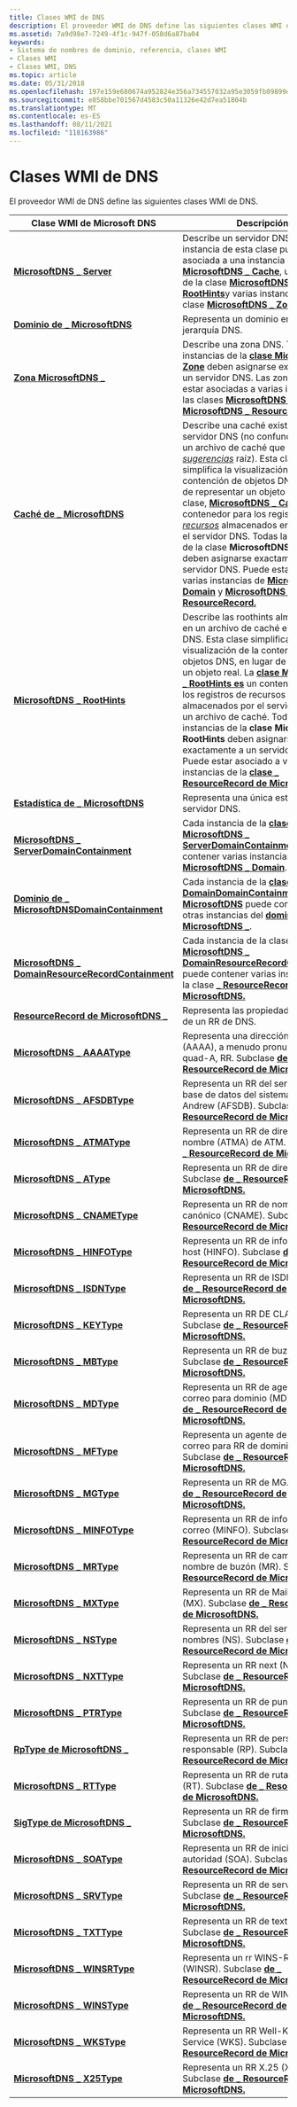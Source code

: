 ```yaml
---
title: Clases WMI de DNS
description: El proveedor WMI de DNS define las siguientes clases WMI de DNS.
ms.assetid: 7a9d98e7-7249-4f1c-947f-058d6a87ba04
keywords:
- Sistema de nombres de dominio, referencia, clases WMI
- Clases WMI
- Clases WMI, DNS
ms.topic: article
ms.date: 05/31/2018
ms.openlocfilehash: 197e159e680674a952824e356a734557032a95e3059fb09899dee0b3a2df29ce
ms.sourcegitcommit: e858bbe701567d4583c50a11326e42d7ea51804b
ms.translationtype: MT
ms.contentlocale: es-ES
ms.lasthandoff: 08/11/2021
ms.locfileid: "118163986"
---
```

# <a name="dns-wmi-classes"></a>Clases WMI de DNS

El proveedor WMI de DNS define las siguientes clases WMI de DNS.



| Clase WMI de Microsoft DNS                                                                               | Descripción                                                                                                                                                                                                                                                                                                                                                                                                                                                                                                                                                                                                                                                                                                  |
|-------------------------------------------------------------------------------------------------------|--------------------------------------------------------------------------------------------------------------------------------------------------------------------------------------------------------------------------------------------------------------------------------------------------------------------------------------------------------------------------------------------------------------------------------------------------------------------------------------------------------------------------------------------------------------------------------------------------------------------------------------------------------------------------------------------------------------|
| [**MicrosoftDNS \_ Server**](microsoftdns-server.md)                                                   | Describe un servidor DNS. Cada instancia de esta clase puede estar asociada a una instancia de la clase [**MicrosoftDNS \_ Cache**](microsoftdns-cache.md), una instancia de la clase [**MicrosoftDNS \_ RootHints**](microsoftdns-roothints.md)y varias instancias de la clase [**MicrosoftDNS \_ Zone**](microsoftdns-zone.md).                                                                                                                                                                                                                                                                                                                                                                                       |
| [**Dominio de \_ MicrosoftDNS**](microsoftdns-domain.md)                                                   | Representa un dominio en un árbol de jerarquía DNS.                                                                                                                                                                                                                                                                                                                                                                                                                                                                                                                                                                                                                                                                 |
| [**Zona MicrosoftDNS \_**](microsoftdns-zone.md)                                                       | Describe una zona DNS. Todas las instancias de la [**clase MicrosoftDNS \_ Zone**](microsoftdns-zone.md) deben asignarse exactamente a un servidor DNS. Las zonas pueden estar asociadas a varias instancias de las clases [**MicrosoftDNS \_ Domain**](microsoftdns-domain.md) y [**MicrosoftDNS \_ ResourceRecord.**](microsoftdns-resourcerecord.md)                                                                                                                                                                                                                                                                                                                                                                    |
| [**Caché de \_ MicrosoftDNS**](microsoftdns-cache.md)                                                     | Describe una caché existente en un servidor DNS (no confunda esto con un archivo de caché que contenga [*sugerencias*](r-gly.md) raíz). Esta clase simplifica la visualización de la contención de objetos DNS, en lugar de representar un objeto real. La clase, [**MicrosoftDNS \_ Cache**](microsoftdns-cache.md), es un contenedor para los registros [*de recursos*](r-gly.md) almacenados en caché por el servidor DNS. Todas las instancias de la clase **MicrosoftDNS \_ Cache** deben asignarse exactamente a un servidor DNS. Puede estar asociado a varias instancias de [**MicrosoftDNS \_ Domain**](microsoftdns-domain.md) y [**MicrosoftDNS \_ ResourceRecord.**](microsoftdns-resourcerecord.md) |
| [**MicrosoftDNS \_ RootHints**](microsoftdns-roothints.md)                                             | Describe las roothints almacenadas en un archivo de caché en un servidor DNS. Esta clase simplifica la visualización de la contención de objetos DNS, en lugar de representar un objeto real. La [**clase MicrosoftDNS \_ RootHints es**](microsoftdns-roothints.md) un contenedor para los registros de recursos almacenados por el servidor DNS en un archivo de caché. Todas las instancias de la **clase MicrosoftDNS \_ RootHints** deben asignarse exactamente a un servidor DNS. Puede estar asociado a varias instancias de la [**clase \_ ResourceRecord de MicrosoftDNS.**](microsoftdns-resourcerecord.md)                                                                                                                                               |
| [**Estadística de \_ MicrosoftDNS**](microsoftdns-statistic.md)                                             | Representa una única estadística del servidor DNS.                                                                                                                                                                                                                                                                                                                                                                                                                                                                                                                                                                                                                                                                    |
| [**MicrosoftDNS \_ ServerDomainContainment**](microsoftdns-serverdomaincontainment.md)                 | Cada instancia de la [**clase MicrosoftDNS \_ ServerDomainContainment**](microsoftdns-serverdomaincontainment.md) puede contener varias instancias de la clase [**MicrosoftDNS \_ Domain**](microsoftdns-domain.md).                                                                                                                                                                                                                                                                                                                                                                                                                                                                                           |
| [**Dominio de \_ MicrosoftDNSDomainContainment**](microsoftdns-domaindomaincontainment.md)                 | Cada instancia de la [**clase \_ DomainDomainContainment de MicrosoftDNS**](microsoftdns-domaindomaincontainment.md) puede contener varias otras instancias del [**dominio MicrosoftDNS \_**](microsoftdns-domain.md).                                                                                                                                                                                                                                                                                                                                                                                                                                                                                               |
| [**MicrosoftDNS \_ DomainResourceRecordContainment**](microsoftdns-domainresourcerecordcontainment.md) | Cada instancia de la clase [**MicrosoftDNS \_ DomainResourceRecordContainment**](microsoftdns-domainresourcerecordcontainment.md) puede contener varias instancias de la clase [**\_ ResourceRecord de MicrosoftDNS.**](microsoftdns-resourcerecord.md)                                                                                                                                                                                                                                                                                                                                                                                                                                                           |
| [**ResourceRecord de MicrosoftDNS \_**](microsoftdns-resourcerecord.md)                                   | Representa las propiedades generales de un RR de DNS.                                                                                                                                                                                                                                                                                                                                                                                                                                                                                                                                                                                                                                                               |
| [**MicrosoftDNS \_ AAAAType**](microsoftdns-aaaatype.md)                                               | Representa una dirección IPv6 (AAAA), a menudo pronunciada quad-A, RR. Subclase [**de \_ ResourceRecord de MicrosoftDNS.**](microsoftdns-resourcerecord.md)                                                                                                                                                                                                                                                                                                                                                                                                                                                                                                                                                             |
| [**MicrosoftDNS \_ AFSDBType**](microsoftdns-afsdbtype.md)                                             | Representa un RR del servidor de base de datos del sistema de archivos Andrew (AFSDB). Subclase [**de \_ ResourceRecord de MicrosoftDNS.**](microsoftdns-resourcerecord.md)                                                                                                                                                                                                                                                                                                                                                                                                                                                                                                                                                                |
| [**MicrosoftDNS \_ ATMAType**](microsoftdns-atmatype.md)                                               | Representa un RR de dirección a nombre (ATMA) de ATM. Subclase [**de \_ ResourceRecord de MicrosoftDNS.**](microsoftdns-resourcerecord.md)                                                                                                                                                                                                                                                                                                                                                                                                                                                                                                                                                                                |
| [**MicrosoftDNS \_ AType**](microsoftdns-atype.md)                                                     | Representa un RR de dirección (A). Subclase [**de \_ ResourceRecord de MicrosoftDNS.**](microsoftdns-resourcerecord.md)                                                                                                                                                                                                                                                                                                                                                                                                                                                                                                                                                                                               |
| [**MicrosoftDNS \_ CNAMEType**](microsoftdns-cnametype.md)                                             | Representa un RR de nombre canónico (CNAME). Subclase [**de \_ ResourceRecord de MicrosoftDNS.**](microsoftdns-resourcerecord.md)                                                                                                                                                                                                                                                                                                                                                                                                                                                                                                                                                                                     |
| [**MicrosoftDNS \_ HINFOType**](microsoftdns-hinfotype.md)                                             | Representa un RR de información de host (HINFO). Subclase [**de \_ ResourceRecord de MicrosoftDNS.**](microsoftdns-resourcerecord.md)                                                                                                                                                                                                                                                                                                                                                                                                                                                                                                                                                                                   |
| [**MicrosoftDNS \_ ISDNType**](microsoftdns-isdntype.md)                                               | Representa un RR de ISDN. Subclase [**de \_ ResourceRecord de MicrosoftDNS.**](microsoftdns-resourcerecord.md)                                                                                                                                                                                                                                                                                                                                                                                                                                                                                                                                                                                                      |
| [**MicrosoftDNS \_ KEYType**](microsoftdns-keytype.md)                                                 | Representa un RR DE CLAVE. Subclase [**de \_ ResourceRecord de MicrosoftDNS.**](microsoftdns-resourcerecord.md)                                                                                                                                                                                                                                                                                                                                                                                                                                                                                                                                                                                                        |
| [**MicrosoftDNS \_ MBType**](microsoftdns-mbtype.md)                                                   | Representa un RR de buzón (MB). Subclase [**de \_ ResourceRecord de MicrosoftDNS.**](microsoftdns-resourcerecord.md)                                                                                                                                                                                                                                                                                                                                                                                                                                                                                                                                                                                               |
| [**MicrosoftDNS \_ MDType**](microsoftdns-mdtype.md)                                                   | Representa un RR de agente de correo para dominio (MD). Subclase [**de \_ ResourceRecord de MicrosoftDNS.**](microsoftdns-resourcerecord.md)                                                                                                                                                                                                                                                                                                                                                                                                                                                                                                                                                                                 |
| [**MicrosoftDNS \_ MFType**](microsoftdns-mftype.md)                                                   | Representa un agente de reenvío de correo para RR de dominio (MF). Subclase [**de \_ ResourceRecord de MicrosoftDNS.**](microsoftdns-resourcerecord.md)                                                                                                                                                                                                                                                                                                                                                                                                                                                                                                                                                                      |
| [**MicrosoftDNS \_ MGType**](microsoftdns-mgtype.md)                                                   | Representa un RR de MG. Subclase [**de \_ ResourceRecord de MicrosoftDNS.**](microsoftdns-resourcerecord.md)                                                                                                                                                                                                                                                                                                                                                                                                                                                                                                                                                                                                        |
| [**MicrosoftDNS \_ MINFOType**](microsoftdns-minfotype.md)                                             | Representa un RR de información de correo (MINFO). Subclase [**de \_ ResourceRecord de MicrosoftDNS.**](microsoftdns-resourcerecord.md)                                                                                                                                                                                                                                                                                                                                                                                                                                                                                                                                                                                  |
| [**MicrosoftDNS \_ MRType**](microsoftdns-mrtype.md)                                                   | Representa un RR de cambio de nombre de buzón (MR). Subclase [**de \_ ResourceRecord de MicrosoftDNS.**](microsoftdns-resourcerecord.md)                                                                                                                                                                                                                                                                                                                                                                                                                                                                                                                                                                                        |
| [**MicrosoftDNS \_ MXType**](microsoftdns-mxtype.md)                                                   | Representa un RR de Mail Exchanger (MX). Subclase [**de \_ ResourceRecord de MicrosoftDNS.**](microsoftdns-resourcerecord.md)                                                                                                                                                                                                                                                                                                                                                                                                                                                                                                                                                                                        |
| [**MicrosoftDNS \_ NSType**](microsoftdns-nstype.md)                                                   | Representa un RR del servidor de nombres (NS). Subclase [**de \_ ResourceRecord de MicrosoftDNS.**](microsoftdns-resourcerecord.md)                                                                                                                                                                                                                                                                                                                                                                                                                                                                                                                                                                                           |
| [**MicrosoftDNS \_ NXTType**](microsoftdns-nxttype.md)                                                 | Representa un RR next (NXT). Subclase [**de \_ ResourceRecord de MicrosoftDNS.**](microsoftdns-resourcerecord.md)                                                                                                                                                                                                                                                                                                                                                                                                                                                                                                                                                                                                 |
| [**MicrosoftDNS \_ PTRType**](microsoftdns-ptrtype.md)                                                 | Representa un RR de puntero (PTR). Subclase [**de \_ ResourceRecord de MicrosoftDNS.**](microsoftdns-resourcerecord.md)                                                                                                                                                                                                                                                                                                                                                                                                                                                                                                                                                                                              |
| [**RpType de MicrosoftDNS \_**](microsoftdns-rptype.md)                                                   | Representa un RR de persona responsable (RP). Subclase [**de \_ ResourceRecord de MicrosoftDNS.**](microsoftdns-resourcerecord.md)                                                                                                                                                                                                                                                                                                                                                                                                                                                                                                                                                                                    |
| [**MicrosoftDNS \_ RTType**](microsoftdns-rttype.md)                                                   | Representa un RR de ruta a través de (RT). Subclase [**de \_ ResourceRecord de MicrosoftDNS.**](microsoftdns-resourcerecord.md)                                                                                                                                                                                                                                                                                                                                                                                                                                                                                                                                                                                         |
| [**SigType de MicrosoftDNS \_**](microsoftdns-sigtype.md)                                                 | Representa un RR de firma (SIG). Subclase [**de \_ ResourceRecord de MicrosoftDNS.**](microsoftdns-resourcerecord.md)                                                                                                                                                                                                                                                                                                                                                                                                                                                                                                                                                                                            |
| [**MicrosoftDNS \_ SOAType**](microsoftdns-soatype.md)                                                 | Representa un RR de inicio de autoridad (SOA). Subclase [**de \_ ResourceRecord de MicrosoftDNS.**](microsoftdns-resourcerecord.md)                                                                                                                                                                                                                                                                                                                                                                                                                                                                                                                                                                                   |
| [**MicrosoftDNS \_ SRVType**](microsoftdns-srvtype.md)                                                 | Representa un RR de servicio (SRV). Subclase [**de \_ ResourceRecord de MicrosoftDNS.**](microsoftdns-resourcerecord.md)                                                                                                                                                                                                                                                                                                                                                                                                                                                                                                                                                                                              |
| [**MicrosoftDNS \_ TXTType**](microsoftdns-txttype.md)                                                 | Representa un RR de texto (TXT). Subclase [**de \_ ResourceRecord de MicrosoftDNS.**](microsoftdns-resourcerecord.md)                                                                                                                                                                                                                                                                                                                                                                                                                                                                                                                                                                                                 |
| [**MicrosoftDNS \_ WINSRType**](microsoftdns-winsrtype.md)                                             | Representa un rr WINS-Reverse (WINSR). Subclase [**de \_ ResourceRecord de MicrosoftDNS.**](microsoftdns-resourcerecord.md)                                                                                                                                                                                                                                                                                                                                                                                                                                                                                                                                                                                       |
| [**MicrosoftDNS \_ WINSType**](microsoftdns-winstype.md)                                               | Representa un RR de WINS. Subclase [**de \_ ResourceRecord de MicrosoftDNS.**](microsoftdns-resourcerecord.md)                                                                                                                                                                                                                                                                                                                                                                                                                                                                                                                                                                                                       |
| [**MicrosoftDNS \_ WKSType**](microsoftdns-wkstype.md)                                                 | Representa un RR Well-Known Service (WKS). Subclase [**de \_ ResourceRecord de MicrosoftDNS.**](microsoftdns-resourcerecord.md)                                                                                                                                                                                                                                                                                                                                                                                                                                                                                                                                                                                   |
| [**MicrosoftDNS \_ X25Type**](microsoftdns-x25type.md)                                                 | Representa un RR X.25 (X25). Subclase [**de \_ ResourceRecord de MicrosoftDNS.**](microsoftdns-resourcerecord.md)                                                                                                                                                                                                                                                                                                                                                                                                                                                                                                                                                                                                |



 

 

 





